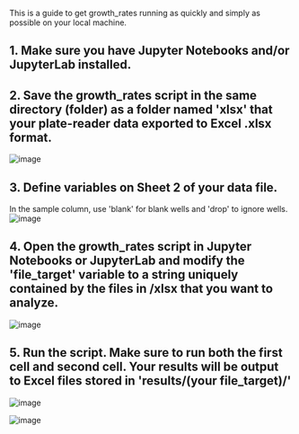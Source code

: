 This is a guide to get growth_rates running as quickly and simply as possible on your local machine.

## 1. Make sure you have Jupyter Notebooks and/or JupyterLab installed.


## 2. Save the growth_rates script in the same directory (folder) as a folder named 'xlsx' that your plate-reader data exported to Excel .xlsx format.
![image](https://github.com/user-attachments/assets/9cc1300b-d98c-44fa-a9d6-1c8e50a723f2)


## 3. Define variables on Sheet 2 of your data file.
In the sample column, use 'blank' for blank wells and 'drop' to ignore wells. 
![image](https://github.com/user-attachments/assets/eb9fbf5e-66eb-46b0-8603-df2f1f6b400d)


## 4. Open the growth_rates script in Jupyter Notebooks or JupyterLab and modify the 'file_target' variable to a string uniquely contained by the files in /xlsx that you want to analyze.
![image](https://github.com/user-attachments/assets/da872eb3-72fb-43bd-96d0-4e564af42fae)

## 5. Run the script. Make sure to run both the first cell and second cell. Your results will be output to Excel files stored in 'results/(your file_target)/'
![image](https://github.com/user-attachments/assets/1611daa3-1ce0-45bd-852d-16659d37083d)

![image](https://github.com/user-attachments/assets/7040ef93-028e-402e-8c73-74d48ede4b3c)

